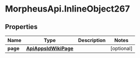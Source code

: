 # MorpheusApi.InlineObject267

## Properties

Name | Type | Description | Notes
------------ | ------------- | ------------- | -------------
**page** | [**ApiAppsIdWikiPage**](ApiAppsIdWikiPage.md) |  | [optional] 


